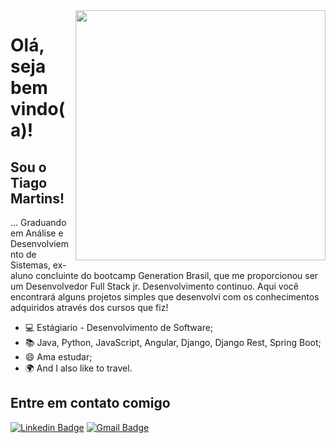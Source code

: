 
 <img align="right"  width="400" height="400" src="https://i.imgur.com/xJir7Yj.gif">
 
# Olá, seja bem vindo(a)!

## Sou o Tiago Martins!

… Graduando em Análise e Desenvolviemnto de Sistemas, ex-aluno concluinte do bootcamp Generation Brasil, que me proporcionou ser um Desenvolvedor Full Stack jr. Desenvolvimento continuo. Aqui você encontrará alguns projetos simples que desenvolvi com os conhecimentos adquiridos através dos cursos que fiz!


 - 💻 Estágiario - Desenvolvimento de Software;
 - 📚 Java, Python, JavaScript, Angular, Django, Django Rest, Spring Boot;
 - 😄 Ama estudar;
 - 🌍 And I also like to travel.


## Entre em contato comigo
[![Linkedin Badge](https://img.shields.io/badge/-LinkedIn-blue?style=flatsquare&logo=Linkedin&logoColor=white&link=https://www.linkedin.com/in/jrmarcelo/)](https://www.linkedin.com/mwlite/in/tiag0martins)
[![Gmail Badge](https://img.shields.io/badge/-Gmail-c14438?style=flat-square&logo=Gmail&logoColor=white&link=mailto:seu_email)](mailto:tiago.sanmart@gmail.com)







